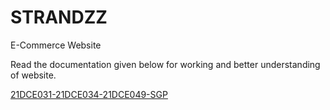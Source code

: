 # STRANDZZ
E-Commerce Website

Read the documentation given below for working and better understanding of website.

[21DCE031-21DCE034-21DCE049-SGP]()

